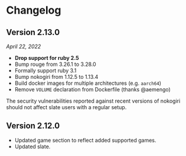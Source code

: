 # Changelog

## Version 2.13.0

*April 22, 2022*

* __Drop support for ruby 2.5__
* Bump rouge from 3.26.1 to 3.28.0
* Formally support ruby 3.1
* Bump nokogiri from 1.12.5 to 1.13.4
* Build docker images for multiple architectures (e.g. `aarch64`)
* Remove `VOLUME` declaration from Dockerfile (thanks @aemengo)

The security vulnerabilities reported against recent versions of nokogiri should not affect slate users with a regular setup.

## Version 2.12.0

- Updated game section to reflect added supported games.
- Updated slate.